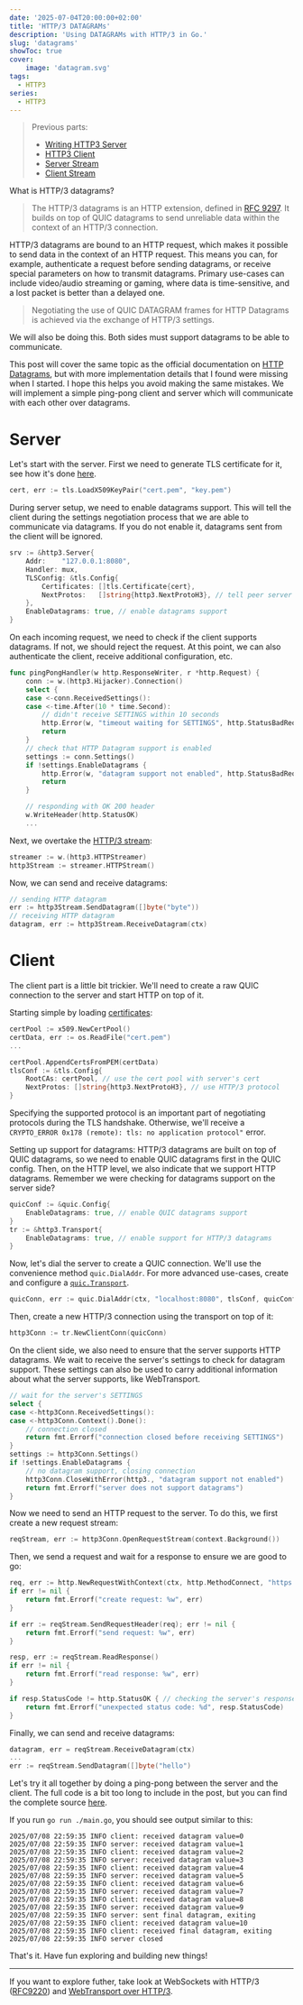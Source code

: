 ```yaml
---
date: '2025-07-04T20:00:00+02:00'
title: 'HTTP/3 DATAGRAMs'
description: 'Using DATAGRAMs with HTTP/3 in Go.'
slug: 'datagrams'
showToc: true
cover:
    image: 'datagram.svg'
tags:
  - HTTP3
series:
  - HTTP3
---
```


> Previous parts:
> - [Writing HTTP3 Server](/blog/http3/http3-server/)
> - [HTTP3 Client](/blog/http3/http3-client)
> - [Server Stream](/blog/http3/server-stream/)
> - [Client Stream](/blog/http3/client-stream/)

What is HTTP/3 datagrams?

> The HTTP/3 datagrams is an HTTP extension, defined in [RFC 9297](https://datatracker.ietf.org/doc/rfc9297/).
> It builds on top of QUIC datagrams to send unreliable data within the context of an HTTP/3 connection.

HTTP/3 datagrams are bound to an HTTP request, which makes it possible to send
data in the context of an HTTP request. This means you can, for example, authenticate
a request before sending datagrams, or receive special parameters on how to transmit datagrams.
Primary use-cases can include video/audio streaming or gaming,
where data is time-sensitive, and a lost packet is better than a delayed one.

> Negotiating the use of QUIC DATAGRAM frames for HTTP Datagrams is achieved via the exchange of HTTP/3 settings.

We will also be doing this. Both sides must support datagrams to be able to communicate.

This post will cover the same topic as the official documentation on
[HTTP Datagrams](https://quic-go.net/docs/http3/datagrams/), but with more implementation details
that I found were missing when I started. I hope this helps you avoid making the same mistakes.
We will implement a simple ping-pong client and server which will communicate
with each other over datagrams.

# Server

Let's start with the server. First we need to generate TLS certificate for it, see how it's done
[here](/blog/http3/http3-server/#generating-certificate).

```go
cert, err := tls.LoadX509KeyPair("cert.pem", "key.pem")
```

During server setup, we need to enable datagrams support.
This will tell the client during the settings negotiation process that we are able to communicate via datagrams.
If you do not enable it, datagrams sent from the client will be ignored.

```go
srv := &http3.Server{
    Addr:    "127.0.0.1:8080",
    Handler: mux,
    TLSConfig: &tls.Config{
        Certificates: []tls.Certificate{cert},
        NextProtos:   []string{http3.NextProtoH3}, // tell peer server supports HTTP/3 protocol
    },
    EnableDatagrams: true, // enable datagrams support
}
```

On each incoming request, we need to check if the client supports datagrams.
If not, we should reject the request. At this point, we can also authenticate the client,
receive additional configuration, etc.

```go
func pingPongHandler(w http.ResponseWriter, r *http.Request) {
    conn := w.(http3.Hijacker).Connection()
    select {
    case <-conn.ReceivedSettings():
    case <-time.After(10 * time.Second):
        // didn't receive SETTINGS within 10 seconds
        http.Error(w, "timeout waiting for SETTINGS", http.StatusBadRequest)
        return
    }
    // check that HTTP Datagram support is enabled
    settings := conn.Settings()
    if !settings.EnableDatagrams {
        http.Error(w, "datagram support not enabled", http.StatusBadRequest)
        return
    }

    // responding with OK 200 header
    w.WriteHeader(http.StatusOK)
    ...
```

Next, we overtake the [HTTP/3 stream](/blog/http3/server-stream#overtaking-http3-stream):

```go
streamer := w.(http3.HTTPStreamer)
http3Stream := streamer.HTTPStream()
```

Now, we can send and receive datagrams:

```go
// sending HTTP datagram
err := http3Stream.SendDatagram([]byte("byte"))
// receiving HTTP datagram
datagram, err := http3Stream.ReceiveDatagram(ctx)
```

# Client

The client part is a little bit trickier. We'll need to create a raw QUIC connection to the server
and start HTTP on top of it.

Starting simple by loading [certificates](#trusting-servers-tls-certificate):

```go
certPool := x509.NewCertPool()
certData, err := os.ReadFile("cert.pem")
...

certPool.AppendCertsFromPEM(certData)
tlsConf := &tls.Config{
    RootCAs: certPool, // use the cert pool with server's cert
    NextProtos: []string{http3.NextProtoH3}, // use HTTP/3 protocol
}
```
Specifying the supported protocol is an important part of negotiating protocols during the TLS handshake.
Otherwise, we'll receive a `CRYPTO_ERROR 0x178 (remote): tls: no application protocol"` error.

Setting up support for datagrams: HTTP/3 datagrams are built on top of QUIC datagrams,
so we need to enable QUIC datagrams first in the QUIC config.
Then, on the HTTP level, we also indicate that we support HTTP datagrams.
Remember we were checking for datagrams support on the server side?

```go
quicConf := &quic.Config{
    EnableDatagrams: true, // enable QUIC datagrams support
}
tr := &http3.Transport{
    EnableDatagrams: true, // enable support for HTTP/3 datagrams
}
```

Now, let's dial the server to create a QUIC connection.
We'll use the convenience method `quic.DialAddr`. For more advanced use-cases, create
and configure a [`quic.Transport`](https://pkg.go.dev/github.com/quic-go/quic-go@v0.53.0#Transport).

```go
quicConn, err := quic.DialAddr(ctx, "localhost:8080", tlsConf, quicConf)
```

Then, create a new HTTP/3 connection using the transport on top of it:

```go
http3Conn := tr.NewClientConn(quicConn)
```

On the client side, we also need to ensure that the server supports HTTP datagrams.
We wait to receive the server's settings to check for datagram support.
These settings can also be used to carry additional information about what the server supports,
like WebTransport.

```go
// wait for the server's SETTINGS
select {
case <-http3Conn.ReceivedSettings():
case <-http3Conn.Context().Done():
    // connection closed
    return fmt.Errorf("connection closed before receiving SETTINGS")
}
settings := http3Conn.Settings()
if !settings.EnableDatagrams {
    // no datagram support, closing connection
	http3Conn.CloseWithError(http3., "datagram support not enabled")
    return fmt.Errorf("server does not support datagrams")
}
```

Now we need to send an HTTP request to the server. To do this, we first create a new request stream:

```go
reqStream, err := http3Conn.OpenRequestStream(context.Background())
```

Then, we send a request and wait for a response to ensure we are good to go:

```go
req, err := http.NewRequestWithContext(ctx, http.MethodConnect, "https://localhost:8080/ping-pong", http.NoBody)
if err != nil {
    return fmt.Errorf("create request: %w", err)
}

if err := reqStream.SendRequestHeader(req); err != nil {
    return fmt.Errorf("send request: %w", err)
}

resp, err := reqStream.ReadResponse()
if err != nil {
    return fmt.Errorf("read response: %w", err)
}

if resp.StatusCode != http.StatusOK { // checking the server's response to see if we can start datagram exchange
    return fmt.Errorf("unexpected status code: %d", resp.StatusCode)
}
```

Finally, we can send and receive datagrams:

```go
datagram, err = reqStream.ReceiveDatagram(ctx)
...
err := reqStream.SendDatagram([]byte("hello")
```

Let's try it all together by doing a ping-pong between the server and the client.
The full code is a bit too long to include in the post, but you can find the complete source
[here](https://github.com/dmksnnk/blog/tree/main/examples/http3/datagrams/).

If you run `go run ./main.go`, you should see output similar to this:
```
2025/07/08 22:59:35 INFO client: received datagram value=0
2025/07/08 22:59:35 INFO server: received datagram value=1
2025/07/08 22:59:35 INFO client: received datagram value=2
2025/07/08 22:59:35 INFO server: received datagram value=3
2025/07/08 22:59:35 INFO client: received datagram value=4
2025/07/08 22:59:35 INFO server: received datagram value=5
2025/07/08 22:59:35 INFO client: received datagram value=6
2025/07/08 22:59:35 INFO server: received datagram value=7
2025/07/08 22:59:35 INFO client: received datagram value=8
2025/07/08 22:59:35 INFO server: received datagram value=9
2025/07/08 22:59:35 INFO server: sent final datagram, exiting
2025/07/08 22:59:35 INFO client: received datagram value=10
2025/07/08 22:59:35 INFO client: received final datagram, exiting
2025/07/08 22:59:35 INFO server closed
```

That's it. Have fun exploring and building new things!

---

If you want to explore futher, take look at WebSockets with HTTP/3 ([RFC9220](https://www.rfc-editor.org/rfc/rfc9220)) and
[WebTransport over HTTP/3](https://www.ietf.org/archive/id/draft-ietf-webtrans-http3-02.html).
